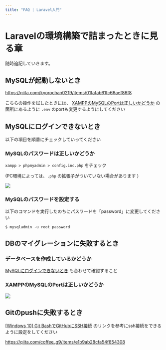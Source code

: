 ```yaml
---
title: "FAQ | Laravel入門"
---
```


# Laravelの環境構築で詰まったときに見る章

随時追記していきます。

## MySQLが起動しないとき

https://qiita.com/kyorochan0219/items/01fafab61fc66aef86f8

こちらの操作を試したときには、 [XAMPPのMySQLのPortは正しいかどうか](#XAMPPのMySQLのPortは正しいかどうか) の箇所にあるように `.env` のportも変更するようにしてください

## MySQLにログインできないとき

以下の項目を順番にチェックしていってください

### MySQLのパスワードは正しいかどうか

`xampp > phpmyadmin > config.inc.php` をチェック

(PC環境によっては、`.php` の拡張子がついていない場合があります )

![](https://storage.googleapis.com/zenn-user-upload/xlhxom53dhjiwdbrxt0prdhya5fu)


### MySQLのパスワードを設定する

以下のコマンドを実行したのちにパスワードを「password」に変更してください

```
$ mysqladmin -u root password
```

## DBのマイグレーションに失敗するとき


### データベースを作成しているかどうか

[MySQLにログインできないとき](#MySQLにログインできないとき) も合わせて確認すること

### XAMPPのMySQLのPortは正しいかどうか

![](https://storage.googleapis.com/zenn-user-upload/2l23twykgfose1e10npcas9ro4xi)


## Gitのpushに失敗するとき

[[Windows 10] Git BashでGitHubにSSH接続](https://qiita.com/coffee_g9/items/e1b9ab28cfa54f854308) のリンクを参考にssh接続をできるように設定をしてください

https://qiita.com/coffee_g9/items/e1b9ab28cfa54f854308
